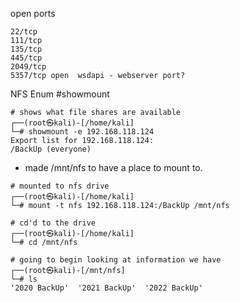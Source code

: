 open ports
```shell
22/tcp   
111/tcp  
135/tcp  
445/tcp  
2049/tcp 
5357/tcp open  wsdapi - webserver port?     
```


NFS Enum
#showmount
```shell
# shows what file shares are available
┌──(root㉿kali)-[/home/kali]
└─# showmount -e 192.168.118.124
Export list for 192.168.118.124:
/BackUp (everyone)
```

- made /mnt/nfs to have a place to mount to.

```shell
# mounted to nfs drive
┌──(root㉿kali)-[/home/kali]
└─# mount -t nfs 192.168.118.124:/BackUp /mnt/nfs

# cd'd to the drive
┌──(root㉿kali)-[/home/kali]
└─# cd /mnt/nfs  

# going to begin looking at information we have
┌──(root㉿kali)-[/mnt/nfs]
└─# ls
'2020 BackUp'  '2021 BackUp'  '2022 BackUp'
```

